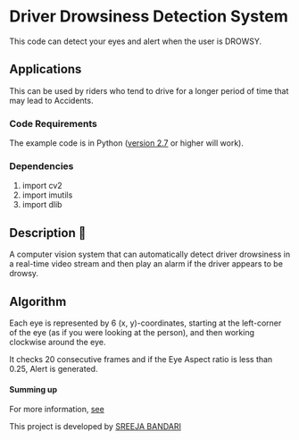 # Driver Drowsiness Detection System
This code can detect your eyes and alert when the user is DROWSY.

## Applications 
This can be used by riders who tend to drive for a longer period of time that may lead to Accidents.

### Code Requirements 
The example code is in Python ([version 2.7](https://www.python.org/download/releases/2.7/) or higher will work). 

### Dependencies

1) import cv2
2) import imutils
3) import dlib


## Description 📌

A computer vision system that can automatically detect driver drowsiness in a real-time video stream and then play an alarm if the driver appears to be drowsy.

## Algorithm

Each eye is represented by 6 (x, y)-coordinates, starting at the left-corner of the eye (as if you were looking at the person), and then working clockwise around the eye.

It checks 20 consecutive frames and if the Eye Aspect ratio is less than 0.25, Alert is generated.


#### Summing up


For more information, [see](https://www.pyimagesearch.com/2017/05/08/drowsiness-detection-opencv/)

This project is developed by [SREEJA BANDARI](https://github.com/sreeja-bandari)
